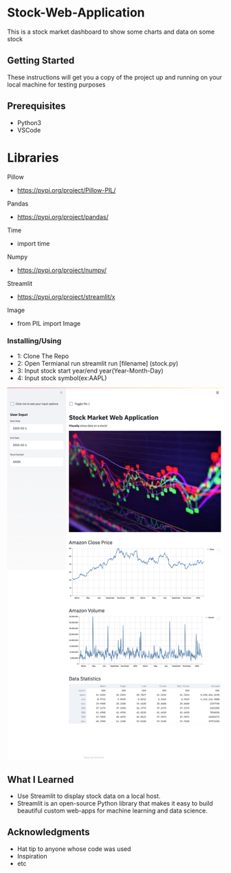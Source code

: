 # Stock-Web-Application
This is a stock market dashboard to show some charts and data on some stock

## Getting Started
These instructions will get you a copy of the project up and running on your local machine for testing purposes

## Prerequisites
* Python3
* VSCode

# Libraries

Pillow
* https://pypi.org/project/Pillow-PIL/

Pandas
* https://pypi.org/project/pandas/

Time
* import time

Numpy
* https://pypi.org/project/numpy/

Streamlit
* https://pypi.org/project/streamlit/x

Image
* from PIL import Image

### Installing/Using
* 1: Clone The Repo
* 2: Open Termianal run streamlit run [filename] (stock.py)
* 3: Input stock start year/end year(Year-Month-Day)
* 4: Input stock symbol(ex:AAPL)

![alt text](https://github.com/mdial009/Stock-Web-Application/blob/master/StockWebApplication.png?raw=true)


## What I Learned
* Use Streamlit to display stock data on a local host. 
* Streamlit is an open-source Python library that makes it easy to build beautiful custom web-apps for machine learning and data science.


## Acknowledgments
* Hat tip to anyone whose code was used
* Inspiration
* etc
